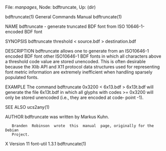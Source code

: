 File: *manpages*,  Node: bdftruncate,  Up: (dir)

bdftruncate(1)              General Commands Manual             bdftruncate(1)



NAME
       bdftruncate  - generate truncated BDF font from ISO 10646-1-encoded BDF
       font

SYNOPSIS
       bdftruncate threshold < source.bdf > destination.bdf

DESCRIPTION
       bdftruncate allows one to generate from an ISO10646-1 encoded BDF  font
       other  ISO10646-1  BDF  fonts in which all characters above a threshold
       code value are stored unencoded.  This is often desirable  because  the
       Xlib  API  and  X11 protocol data structures used for representing font
       metric information are extremely  inefficient  when  handling  sparsely
       populated fonts.

EXAMPLE
       The command
              bdftruncate 0x3200 < 6x13.bdf > 6x13t.bdf
       will  generate  the  file  6x13t.bdf  in which all glyphs with codes >=
       0x3200 will only be stored unencoded (i.e., they are encoded  at  code‐
       point -1).

SEE ALSO
       ucs2any(1)

AUTHOR
       bdftruncate was written by Markus Kuhn.

       Branden  Robinson  wrote  this  manual  page, originally for the Debian
       Project.



X Version 11                    font-util 1.3.1                 bdftruncate(1)
